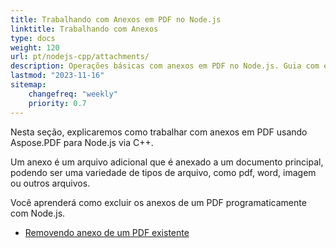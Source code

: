 ```yaml
---
title: Trabalhando com Anexos em PDF no Node.js
linktitle: Trabalhando com Anexos
type: docs
weight: 120
url: pt/nodejs-cpp/attachments/
description: Operações básicas com anexos em PDF no Node.js. Guia com exemplos.
lastmod: "2023-11-16"
sitemap:
    changefreq: "weekly"
    priority: 0.7
---
```


Nesta seção, explicaremos como trabalhar com anexos em PDF usando Aspose.PDF para Node.js via C++.

Um anexo é um arquivo adicional que é anexado a um documento principal, podendo ser uma variedade de tipos de arquivo, como pdf, word, imagem ou outros arquivos.

Você aprenderá como excluir os anexos de um PDF programaticamente com Node.js.

- [Removendo anexo de um PDF existente](/pdf/nodejs-cpp/removing-attachment-from-an-existing-pdf/)